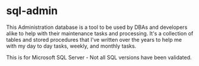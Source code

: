 # sql-admin
This Administration database is a tool to be used by DBAs and developers alike to help with their maintenance tasks and processing. It's a collection of tables and stored procedures that I've written over the years to help me with my day to day tasks, weekly, and monthly tasks.

This is for Microsoft SQL Server - Not all SQL versions have been validated.
